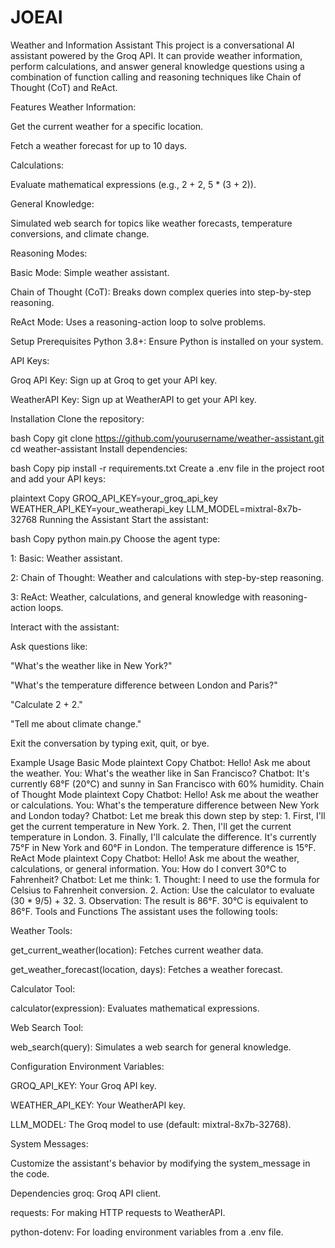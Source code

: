 # JOEAI

Weather and Information Assistant
This project is a conversational AI assistant powered by the Groq API. It can provide weather information, perform calculations, and answer general knowledge questions using a combination of function calling and reasoning techniques like Chain of Thought (CoT) and ReAct.

Features
Weather Information:

Get the current weather for a specific location.

Fetch a weather forecast for up to 10 days.

Calculations:

Evaluate mathematical expressions (e.g., 2 + 2, 5 * (3 + 2)).

General Knowledge:

Simulated web search for topics like weather forecasts, temperature conversions, and climate change.

Reasoning Modes:

Basic Mode: Simple weather assistant.

Chain of Thought (CoT): Breaks down complex queries into step-by-step reasoning.

ReAct Mode: Uses a reasoning-action loop to solve problems.

Setup
Prerequisites
Python 3.8+: Ensure Python is installed on your system.

API Keys:

Groq API Key: Sign up at Groq to get your API key.

WeatherAPI Key: Sign up at WeatherAPI to get your API key.

Installation
Clone the repository:

bash
Copy
git clone https://github.com/yourusername/weather-assistant.git
cd weather-assistant
Install dependencies:

bash
Copy
pip install -r requirements.txt
Create a .env file in the project root and add your API keys:

plaintext
Copy
GROQ_API_KEY=your_groq_api_key
WEATHER_API_KEY=your_weatherapi_key
LLM_MODEL=mixtral-8x7b-32768
Running the Assistant
Start the assistant:

bash
Copy
python main.py
Choose the agent type:

1: Basic: Weather assistant.

2: Chain of Thought: Weather and calculations with step-by-step reasoning.

3: ReAct: Weather, calculations, and general knowledge with reasoning-action loops.

Interact with the assistant:

Ask questions like:

"What's the weather like in New York?"

"What's the temperature difference between London and Paris?"

"Calculate 2 + 2."

"Tell me about climate change."

Exit the conversation by typing exit, quit, or bye.

Example Usage
Basic Mode
plaintext
Copy
Chatbot: Hello! Ask me about the weather.
You: What's the weather like in San Francisco?
Chatbot: It's currently 68°F (20°C) and sunny in San Francisco with 60% humidity.
Chain of Thought Mode
plaintext
Copy
Chatbot: Hello! Ask me about the weather or calculations.
You: What's the temperature difference between New York and London today?
Chatbot: Let me break this down step by step:
        1. First, I'll get the current temperature in New York.
        2. Then, I'll get the current temperature in London.
        3. Finally, I'll calculate the difference.
        It's currently 75°F in New York and 60°F in London. The temperature difference is 15°F.
ReAct Mode
plaintext
Copy
Chatbot: Hello! Ask me about the weather, calculations, or general information.
You: How do I convert 30°C to Fahrenheit?
Chatbot: Let me think:
        1. Thought: I need to use the formula for Celsius to Fahrenheit conversion.
        2. Action: Use the calculator to evaluate (30 * 9/5) + 32.
        3. Observation: The result is 86°F.
        30°C is equivalent to 86°F.
Tools and Functions
The assistant uses the following tools:

Weather Tools:

get_current_weather(location): Fetches current weather data.

get_weather_forecast(location, days): Fetches a weather forecast.

Calculator Tool:

calculator(expression): Evaluates mathematical expressions.

Web Search Tool:

web_search(query): Simulates a web search for general knowledge.

Configuration
Environment Variables:

GROQ_API_KEY: Your Groq API key.

WEATHER_API_KEY: Your WeatherAPI key.

LLM_MODEL: The Groq model to use (default: mixtral-8x7b-32768).

System Messages:

Customize the assistant's behavior by modifying the system_message in the code.

Dependencies
groq: Groq API client.

requests: For making HTTP requests to WeatherAPI.

python-dotenv: For loading environment variables from a .env file.
